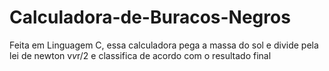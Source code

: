 # Calculadora-de-Buracos-Negros
Feita em Linguagem C, essa calculadora pega a massa do sol e divide pela lei de newton v*v*r/2 e classifica de acordo com o resultado final
